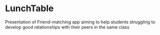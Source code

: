 # LunchTable
 Presentation of Friend-matching app aiming to help students struggling to develop good relationships with their peers in the same class
